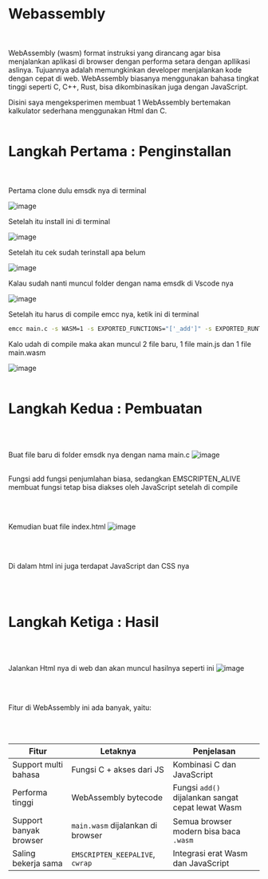 # Webassembly
<br><br>
WebAssembly (wasm) format instruksi yang dirancang agar bisa menjalankan aplikasi di browser dengan performa setara dengan apllikasi aslinya. Tujuannya adalah memungkinkan developer
menjalankan kode dengan cepat di web. WebAssembly biasanya menggunakan bahasa tingkat tinggi seperti C, C++, Rust, bisa dikombinasikan juga dengan JavaScript.

Disini saya mengeksperimen membuat 1 WebAssembly bertemakan kalkulator sederhana menggunakan Html dan C.
<br><br>
# Langkah Pertama : Penginstallan 
<br><br>
Pertama clone dulu emsdk nya di terminal

![image](https://github.com/user-attachments/assets/9b7b1b70-4d3c-4892-92b4-7a5be9f29f97)

Setelah itu install ini di terminal

![image](https://github.com/user-attachments/assets/ca32993a-c1fb-48ee-aa52-0743d1a91188)

Setelah itu cek sudah terinstall apa belum

![image](https://github.com/user-attachments/assets/1095d33f-8a6c-4fbf-88fe-c09c5f6373cb)

Kalau sudah nanti muncul folder dengan nama emsdk di Vscode nya

![image](https://github.com/user-attachments/assets/6581e501-4189-480b-840d-018ab5308e8b)

Setelah itu harus di compile emcc nya, ketik ini di terminal
```bash
emcc main.c -s WASM=1 -s EXPORTED_FUNCTIONS="['_add']" -s EXPORTED_RUNTIME_METHODS='["cwrap", "ccall"]' -o main.js
```
Kalo udah di compile maka akan muncul 2 file baru, 1 file main.js dan 1 file main.wasm

![image](https://github.com/user-attachments/assets/3e3df7e4-e3b1-463c-a87e-99cd4c369fbf)
<br><br>

# Langkah Kedua : Pembuatan
<br><br>

Buat file baru di folder emsdk nya dengan nama main.c
![image](https://github.com/user-attachments/assets/e06003aa-f73c-4cfb-b2d0-66afb8879ab4)
<br><br>

Fungsi add fungsi penjumlahan biasa, sedangkan EMSCRIPTEN_ALIVE membuat fungsi tetap bisa diakses oleh JavaScript setelah di compile

<br><br>

Kemudian buat file index.html
![image](https://github.com/user-attachments/assets/93e29ce1-6926-451d-a3da-499711733fc8)

<br><br>

Di dalam html ini juga terdapat JavaScript dan CSS nya

<br><br>

# Langkah Ketiga : Hasil
<br><br>

Jalankan Html nya di web dan akan muncul hasilnya seperti ini 
![image](https://github.com/user-attachments/assets/bd24b163-ef07-4485-8298-dff4fc1e5aee)

<br><br>

Fitur di WebAssembly ini ada banyak, yaitu:
<br><br>

<br>

| Fitur                   | Letaknya                     | Penjelasan                                                   |
|------------------------|------------------------------|--------------------------------------------------------------|
|  Support multi bahasa | Fungsi C + akses dari JS      | Kombinasi C dan JavaScript                                   |
|  Performa tinggi    | WebAssembly bytecode         | Fungsi `add()` dijalankan sangat cepat lewat Wasm              |
|  Support banyak browser     | `main.wasm` dijalankan di browser | Semua browser modern bisa baca `.wasm`                        |
|  Saling bekerja sama    | `EMSCRIPTEN_KEEPALIVE`, `cwrap` | Integrasi erat Wasm dan JavaScript                    |










